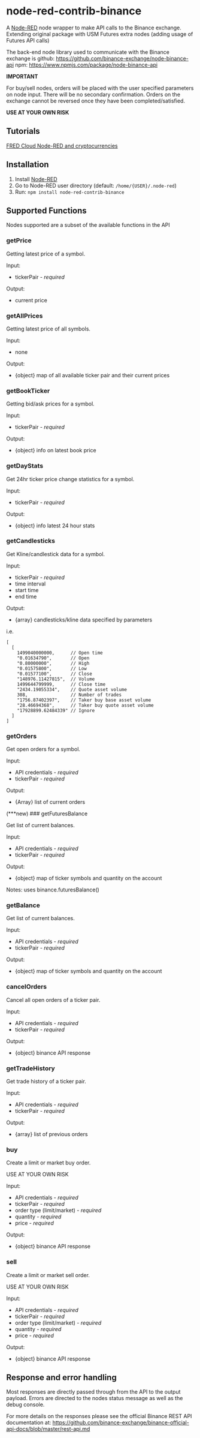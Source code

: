 # node-red-contrib-binance

A [Node-RED](https://nodered.org) node wrapper to make API calls to the Binance exchange. 
Extending original package with USM Futures extra nodes (adding usage of Futures API calls)

The back-end node library used to communicate with the Binance exchange is
github: https://github.com/binance-exchange/node-binance-api
npm: https://www.npmjs.com/package/node-binance-api

**IMPORTANT**

For buy/sell nodes, orders will be placed with the user specified parameters on node input. There will be no secondary confirmation. Orders on the exchange cannot be reversed once they have been completed/satisfied.

**USE AT YOUR OWN RISK**

## Tutorials

[FRED Cloud Node-RED and cryptocurrencies](http://developers.sensetecnic.com/article/fred-cloud-node-red-and-cryptocurrencies)

## Installation

1. Install [Node-RED](https://nodered.org)
2. Go to Node-RED user directory (default: `/home/{USER}/.node-red`)
3. Run: `npm install node-red-contrib-binance`

## Supported Functions

Nodes supported are a subset of the available functions in the API

### getPrice

Getting latest price of a symbol.

Input:

- tickerPair - *required*

Output:

- current price


### getAllPrices

Getting latest price of all symbols.

Input:

- none

Output:

- {object} map of all available ticker pair and their current prices

### getBookTicker

Getting bid/ask prices for a symbol.

Input:

- tickerPair - *required*

Output:

- {object} info on latest book price

### getDayStats

Get 24hr ticker price change statistics for a symbol.

Input:

- tickerPair - *required*

Output:

- {object} info latest 24 hour stats

### getCandlesticks

Get Kline/candlestick data for a symbol.

Input:

- tickerPair - *required*
- time interval
- start time
- end time

Output:

- {array} candlesticks/kline data specified by parameters

i.e. 

```
[
  [
    1499040000000,      // Open time
    "0.01634790",       // Open
    "0.80000000",       // High
    "0.01575800",       // Low
    "0.01577100",       // Close
    "148976.11427815",  // Volume
    1499644799999,      // Close time
    "2434.19055334",    // Quote asset volume
    308,                // Number of trades
    "1756.87402397",    // Taker buy base asset volume
    "28.46694368",      // Taker buy quote asset volume
    "17928899.62484339" // Ignore
  ]
]
```

### getOrders

Get open orders for a symbol.

Input:

- API credentials - *required*
- tickerPair - *required*

Output:

- {Array} list of current orders


(***new) ### getFuturesBalance

Get list of current balances.

Input:

- API credentials - *required*
- tickerPair - *required*

Output:

- {object} map of ticker symbols and quantity on the account

Notes: uses binance.futuresBalance()

### getBalance

Get list of current balances.

Input:

- API credentials - *required*
- tickerPair - *required*

Output:

- {object} map of ticker symbols and quantity on the account

### cancelOrders

Cancel all open orders of a ticker pair.

Input:

- API credentials - *required*
- tickerPair - *required*

Output:

- {object} binance API response

### getTradeHistory

Get trade history of a ticker pair.

Input:

- API credentials - *required*
- tickerPair - *required*

Output:

- {array} list of previous orders

### buy

Create a limit or market buy order.

USE AT YOUR OWN RISK

Input:

- API credentials - *required*
- tickerPair - *required*
- order type (limit/market) - *required*
- quantity - *required*
- price - *required*

Output:

- {object} binance API response

### sell

Create a limit or market sell order. 

USE AT YOUR OWN RISK

Input:

- API credentials - *required*
- tickerPair - *required*
- order type (limit/market) - *required*
- quantity - *required*
- price - *required*

Output:

- {object} binance API response


## Response and error handling

Most responses are directly passed through from the API to the output payload. Errors are directed to the nodes status message as well as the debug console. 

For more details on the responses please see the official Binance REST API documentation at:
https://github.com/binance-exchange/binance-official-api-docs/blob/master/rest-api.md

